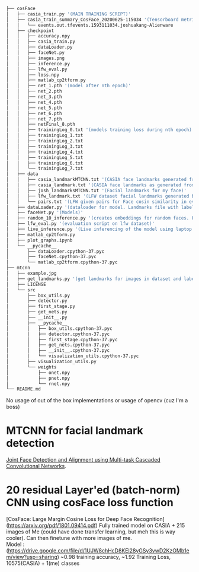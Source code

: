 ```bash
├── cosFace
│   ├── casia_train.py '(MAIN TRAINING SCRIPT)'
│   ├── casia_train_summary_CosFace_20200625-115034 '(Tensorboard metrics)'
│   │   └── events.out.tfevents.1593111034.joshuakang-Alienware
│   ├── checkpoint 
│   │   ├── accuracy.npy
│   │   ├── casia_train.py
│   │   ├── dataLoader.py
│   │   ├── faceNet.py
│   │   ├── images.png
│   │   ├── inference.py
│   │   ├── lfw_eval.py
│   │   ├── loss.npy
│   │   ├── matlab_cp2tform.py
│   │   ├── net_1.pth '(model after nth epoch)'
│   │   ├── net_2.pth
│   │   ├── net_3.pth
│   │   ├── net_4.pth
│   │   ├── net_5.pth
│   │   ├── net_6.pth
│   │   ├── net_7.pth
│   │   ├── netFinal_8.pth
│   │   ├── trainingLog_0.txt '(models training loss during nth epoch)'
│   │   ├── trainingLog_1.txt
│   │   ├── trainingLog_2.txt
│   │   ├── trainingLog_3.txt
│   │   ├── trainingLog_4.txt
│   │   ├── trainingLog_5.txt
│   │   ├── trainingLog_6.txt
│   │   └── trainingLog_7.txt 
│   ├── data
│   │   ├── casia_landmarkMTCNN.txt '(CASIA face landmarks generated from /mtcnn/get_landmarks.py + joshs faces)'
│   │   ├── casia_landmark.txt '(CASIA face landmarks as generated from other source)'
│   │   ├── josh_landmarksMTCNN.txt '(Facial landmarks for my face)'
│   │   ├── lfw_landmark.txt '(LFW dataset facial landmarks generated by /mtcnn/get_landmarks.py)'
│   │   └── pairs.txt '(LFW given pairs for Face cosin similarity in evaluation)'
│   ├── dataLoader.py '(dataloader for model. Landmarks file with labels required)'
│   ├── faceNet.py '(Models)'
│   ├── random_10_inference.py '(creates embeddings for random faces. For Tsne visualization mostly)'
│   ├── lfw_eval.py '(evaluation script on lfw dataset)'
│   ├── live_inference.py '(Live inferencing of the model using laptop camera)'
│   ├── matlab_cp2tform.py
│   ├── plot_graphs.ipynb
│   └── __pycache__
│       ├── dataLoader.cpython-37.pyc
│       ├── faceNet.cpython-37.pyc
│       └── matlab_cp2tform.cpython-37.pyc
├── mtcnn
│   ├── example.jpg
│   ├── get_landmarks.py '(get landmarks for images in dataset and label)'
│   ├── LICENSE
│   └── src
│       ├── box_utils.py
│       ├── detector.py 
│       ├── first_stage.py
│       ├── get_nets.py
│       ├── __init__.py
│       ├── __pycache__
│       │   ├── box_utils.cpython-37.pyc
│       │   ├── detector.cpython-37.pyc
│       │   ├── first_stage.cpython-37.pyc
│       │   ├── get_nets.cpython-37.pyc
│       │   ├── __init__.cpython-37.pyc
│       │   └── visualization_utils.cpython-37.pyc
│       ├── visualization_utils.py
│       └── weights
│           ├── onet.npy
│           ├── pnet.npy
│           └── rnet.npy
└── README.md
```
No usage of out of the box implementations or usage of opencv (cuz I'm a boss)  
# MTCNN for facial landmark detection
[Joint Face Detection and Alignment using Multi-task Cascaded Convolutional Networks](https://arxiv.org/abs/1604.02878).

# 20 residual Layer'ed (batch-norm) CNN using cosFace loss function
[CosFace: Large Margin Cosine Loss for Deep Face Recognition] (https://arxiv.org/pdf/1801.09414.pdf)
Fully trained model on CASIA + 215 images of Me (could have done transfer learning, but meh this is way cooler). Can then finetune with more images of me.   
Model : (https://drive.google.com/file/d/1UJW8chHcD8KEl28yGSy3vwD2KzOMb1em/view?usp=sharing) ~0.98 training accuracy, ~1.92 Training Loss, 10575(CASIA) + 1(me) classes

